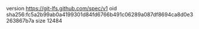 version https://git-lfs.github.com/spec/v1
oid sha256:fc5a2b99ab0a4199301d84fd6766b491c06289a087df8694ca8d0e3263867b7a
size 12484
